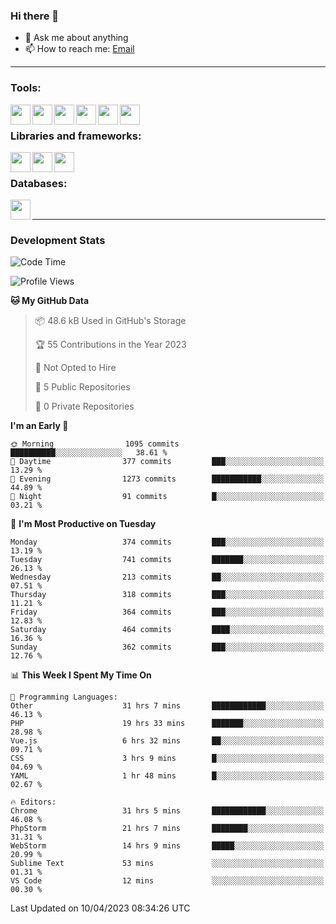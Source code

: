 ### Hi there 👋

- 💬 Ask me about anything
- 📫 How to reach me: [Email]

---

### Tools:
<img align='left' height="32" width="32" src="https://cdn.jsdelivr.net/npm/simple-icons@4.8.0/icons/phpstorm.svg" />
<img align='left' height="32" width="32" src="https://cdn.jsdelivr.net/npm/simple-icons@4.8.0/icons/webstorm.svg" />
<img align='left' height="32" width="32" src="https://cdn.jsdelivr.net/npm/simple-icons@4.8.0/icons/visualstudiocode.svg" />
<img align='left' height="32" width="32" src="https://cdn.jsdelivr.net/npm/simple-icons@4.8.0/icons/sublimetext.svg" />
<img align='left' height="32" width="32" src="https://cdn.jsdelivr.net/npm/simple-icons@4.8.0/icons/laragon.svg" />
<img align='left' height="32" width="32" src="https://cdn.jsdelivr.net/npm/simple-icons@4.8.0/icons/docker.svg" />
<br>

### Libraries and frameworks:
<img align='left' height="32" width="32" src="https://cdn.jsdelivr.net/npm/simple-icons@4.8.0/icons/laravel.svg" />
<img align='left' height="32" width="32" src="https://cdn.jsdelivr.net/npm/simple-icons@4.8.0/icons/vue-dot-js.svg" />
<img align='left' height="32" width="32" src="https://cdn.jsdelivr.net/npm/simple-icons@4.8.0/icons/jquery.svg" />
<br>

### Databases:
<img align='left' height="32" width="32" src="https://cdn.jsdelivr.net/npm/simple-icons@4.8.0/icons/mysql.svg" />
<br>

---
### Development Stats
<!--START_SECTION:waka-->
![Code Time](http://img.shields.io/badge/Code%20Time-1%2C314%20hrs%2015%20mins-blue)

![Profile Views](http://img.shields.io/badge/Profile%20Views-0-blue)

**🐱 My GitHub Data** 

> 📦 48.6 kB Used in GitHub's Storage 
 > 
> 🏆 55 Contributions in the Year 2023
 > 
> 🚫 Not Opted to Hire
 > 
> 📜 5 Public Repositories 
 > 
> 🔑 0 Private Repositories 
 > 
**I'm an Early 🐤** 

```text
🌞 Morning                1095 commits        ██████████░░░░░░░░░░░░░░░   38.61 % 
🌆 Daytime                377 commits         ███░░░░░░░░░░░░░░░░░░░░░░   13.29 % 
🌃 Evening                1273 commits        ███████████░░░░░░░░░░░░░░   44.89 % 
🌙 Night                  91 commits          █░░░░░░░░░░░░░░░░░░░░░░░░   03.21 % 
```
📅 **I'm Most Productive on Tuesday** 

```text
Monday                   374 commits         ███░░░░░░░░░░░░░░░░░░░░░░   13.19 % 
Tuesday                  741 commits         ███████░░░░░░░░░░░░░░░░░░   26.13 % 
Wednesday                213 commits         ██░░░░░░░░░░░░░░░░░░░░░░░   07.51 % 
Thursday                 318 commits         ███░░░░░░░░░░░░░░░░░░░░░░   11.21 % 
Friday                   364 commits         ███░░░░░░░░░░░░░░░░░░░░░░   12.83 % 
Saturday                 464 commits         ████░░░░░░░░░░░░░░░░░░░░░   16.36 % 
Sunday                   362 commits         ███░░░░░░░░░░░░░░░░░░░░░░   12.76 % 
```


📊 **This Week I Spent My Time On** 

```text
💬 Programming Languages: 
Other                    31 hrs 7 mins       ████████████░░░░░░░░░░░░░   46.13 % 
PHP                      19 hrs 33 mins      ███████░░░░░░░░░░░░░░░░░░   28.98 % 
Vue.js                   6 hrs 32 mins       ██░░░░░░░░░░░░░░░░░░░░░░░   09.71 % 
CSS                      3 hrs 9 mins        █░░░░░░░░░░░░░░░░░░░░░░░░   04.69 % 
YAML                     1 hr 48 mins        █░░░░░░░░░░░░░░░░░░░░░░░░   02.67 % 

🔥 Editors: 
Chrome                   31 hrs 5 mins       ████████████░░░░░░░░░░░░░   46.08 % 
PhpStorm                 21 hrs 7 mins       ████████░░░░░░░░░░░░░░░░░   31.31 % 
WebStorm                 14 hrs 9 mins       █████░░░░░░░░░░░░░░░░░░░░   20.99 % 
Sublime Text             53 mins             ░░░░░░░░░░░░░░░░░░░░░░░░░   01.31 % 
VS Code                  12 mins             ░░░░░░░░░░░░░░░░░░░░░░░░░   00.30 % 
```


 Last Updated on 10/04/2023 08:34:26 UTC
<!--END_SECTION:waka-->

[huyviet]: https://huyviet.vn/
[EMAIl]: https://mail.google.com/mail/u/0/?fs=1&tf=cm&source=mailto&to=huynguyenviet0110@gmail.com
